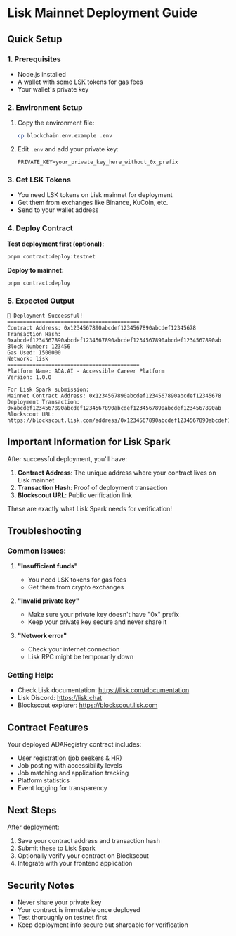 # Lisk Mainnet Deployment Guide

## Quick Setup

### 1. Prerequisites
- Node.js installed
- A wallet with some LSK tokens for gas fees
- Your wallet's private key

### 2. Environment Setup
1. Copy the environment file:
   ```bash
   cp blockchain.env.example .env
   ```

2. Edit `.env` and add your private key:
   ```
   PRIVATE_KEY=your_private_key_here_without_0x_prefix
   ```

### 3. Get LSK Tokens
- You need LSK tokens on Lisk mainnet for deployment
- Get them from exchanges like Binance, KuCoin, etc.
- Send to your wallet address

### 4. Deploy Contract

**Test deployment first (optional):**
```bash
pnpm contract:deploy:testnet
```

**Deploy to mainnet:**
```bash
pnpm contract:deploy
```

### 5. Expected Output
```
🎉 Deployment Successful!
==========================================
Contract Address: 0x1234567890abcdef1234567890abcdef12345678
Transaction Hash: 0xabcdef1234567890abcdef1234567890abcdef1234567890abcdef1234567890ab
Block Number: 123456
Gas Used: 1500000
Network: lisk
==========================================
Platform Name: ADA.AI - Accessible Career Platform
Version: 1.0.0

For Lisk Spark submission:
Mainnet Contract Address: 0x1234567890abcdef1234567890abcdef12345678
Deployment Transaction: 0xabcdef1234567890abcdef1234567890abcdef1234567890abcdef1234567890ab
Blockscout URL: https://blockscout.lisk.com/address/0x1234567890abcdef1234567890abcdef12345678
```

## Important Information for Lisk Spark

After successful deployment, you'll have:

1. **Contract Address**: The unique address where your contract lives on Lisk mainnet
2. **Transaction Hash**: Proof of deployment transaction
3. **Blockscout URL**: Public verification link

These are exactly what Lisk Spark needs for verification!

## Troubleshooting

### Common Issues:

1. **"Insufficient funds"**
   - You need LSK tokens for gas fees
   - Get them from crypto exchanges

2. **"Invalid private key"**
   - Make sure your private key doesn't have "0x" prefix
   - Keep your private key secure and never share it

3. **"Network error"**
   - Check your internet connection
   - Lisk RPC might be temporarily down

### Getting Help:
- Check Lisk documentation: https://lisk.com/documentation
- Lisk Discord: https://lisk.chat
- Blockscout explorer: https://blockscout.lisk.com

## Contract Features

Your deployed ADARegistry contract includes:
- User registration (job seekers & HR)
- Job posting with accessibility levels
- Job matching and application tracking
- Platform statistics
- Event logging for transparency

## Next Steps

After deployment:
1. Save your contract address and transaction hash
2. Submit these to Lisk Spark
3. Optionally verify your contract on Blockscout
4. Integrate with your frontend application

## Security Notes

- Never share your private key
- Your contract is immutable once deployed
- Test thoroughly on testnet first
- Keep deployment info secure but shareable for verification